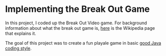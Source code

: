 Implementing the Break Out Game 
==========================

In this project, I coded up the Break Out Video game. For background information about what the break out game is, [here](https://en.wikipedia.org/wiki/Breakout_(video_game)) is the Wikipedia page that explains it. 

The goal of this project was to create a fun playale game in basic [good Java coding style](https://docs.google.com/document/d/1f8MYlvmXKbWY1Qul14MpXvaqOoBLaQG0KlHo7IWZX8g/edit?usp=sharing). 
